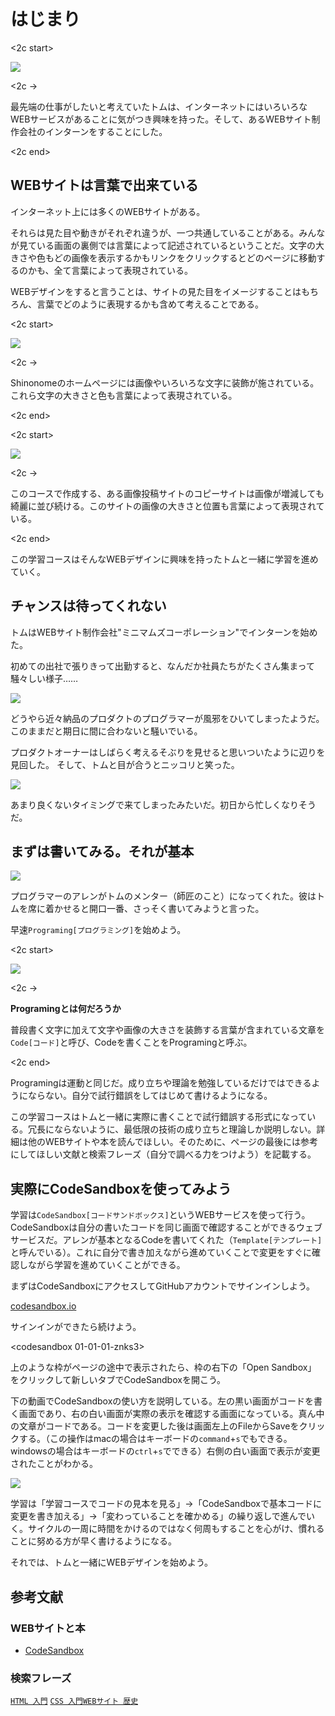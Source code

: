 # はじまり

<2c start>

![][image-1]

<2c ->

最先端の仕事がしたいと考えていたトムは、インターネットにはいろいろなWEBサービスがあることに気がつき興味を持った。そして、あるWEBサイト制作会社のインターンをすることにした。

<2c end>

## WEBサイトは言葉で出来ている

インターネット上には多くのWEBサイトがある。

それらは見た目や動きがそれぞれ違うが、一つ共通していることがある。みんなが見ている画面の裏側では言葉によって記述されているということだ。文字の大きさや色もどの画像を表示するかもリンクをクリックするとどのページに移動するのかも、全て言葉によって表現されている。

WEBデザインをすると言うことは、サイトの見た目をイメージすることはもちろん、言葉でどのように表現するかも含めて考えることである。

<2c start>

![][image-2]

<2c ->

Shinonomeのホームページには画像やいろいろな文字に装飾が施されている。これら文字の大きさと色も言葉によって表現されている。

<2c end>

<2c start>

![][image-3]

<2c ->

このコースで作成する、ある画像投稿サイトのコピーサイトは画像が増減しても綺麗に並び続ける。このサイトの画像の大きさと位置も言葉によって表現されている。

<2c end>  

 この学習コースはそんなWEBデザインに興味を持ったトムと一緒に学習を進めていく。

## チャンスは待ってくれない

トムはWEBサイト制作会社"ミニマムズコーポレーション"でインターンを始めた。

初めての出社で張りきって出勤すると、なんだか社員たちがたくさん集まって騒々しい様子……

![][image-4]

どうやら近々納品のプロダクトのプログラマーが風邪をひいてしまったようだ。このままだと期日に間に合わないと騒いでいる。

プロダクトオーナーはしばらく考えるそぶりを見せると思いついたように辺りを見回した。 そして、トムと目が合うとニッコリと笑った。

![][image-5]

あまり良くないタイミングで来てしまったみたいだ。初日から忙しくなりそうだ。

## まずは書いてみる。それが基本

![][image-6]

プログラマーのアレンがトムのメンター（師匠のこと）になってくれた。彼はトムを席に着かせると開口一番、さっそく書いてみようと言った。

早速`Programing[プログラミング]`を始めよう。

<2c start>

![][image-7]

<2c ->

**Programingとは何だろうか**

普段書く文字に加えて文字や画像の大きさを装飾する言葉が含まれている文章を`Code[コード]`と呼び、Codeを書くことをProgramingと呼ぶ。

<2c end>

Programingは運動と同じだ。成り立ちや理論を勉強しているだけではできるようにならない。自分で試行錯誤をしてはじめて書けるようになる。

 この学習コースはトムと一緒に実際に書くことで試行錯誤する形式になっている。冗長にならないように、最低限の技術の成り立ちと理論しか説明しない。詳細は他のWEBサイトや本を読んでほしい。そのために、ページの最後には参考にしてほしい文献と検索フレーズ（自分で調べる力をつけよう）を記載する。

## 実際にCodeSandboxを使ってみよう

学習は`CodeSandbox[コードサンドボックス]`というWEBサービスを使って行う。CodeSandboxは自分の書いたコードを同じ画面で確認することができるウェブサービスだ。アレンが基本となるCodeを書いてくれた（`Template[テンプレート]`と呼んでいる）。これに自分で書き加えながら進めていくことで変更をすぐに確認しながら学習を進めていくことができる。

まずはCodeSandboxにアクセスしてGitHubアカウントでサインインしよう。

[codesandbox.io][1]

サインインができたら続けよう。

<codesandbox 01-01-01-znks3>

上のような枠がページの途中で表示されたら、枠の右下の「Open Sandbox」
をクリックして新しいタブでCodeSandboxを開こう。

下の動画でCodeSandboxの使い方を説明している。左の黒い画面がコードを書く画面であり、右の白い画面が実際の表示を確認する画面になっている。真ん中の文章がコードである。コードを変更した後は画面左上のFileからSaveをクリックする。（この操作はmacの場合はキーボードの`command`+`s`でもできる。windowsの場合はキーボードの`ctrl`+`s`でできる）右側の白い画面で表示が変更されたことがわかる。

![][image-8]

学習は「学習コースでコードの見本を見る」→「CodeSandboxで基本コードに変更を書き加える」→「変わっていることを確かめる」の繰り返しで進んでいく。サイクルの一周に時間をかけるのではなく何周もすることを心がけ、慣れることに努める方が早く書けるようになる。

それでは、トムと一緒にWEBデザインを始めよう。

## 参考文献

### WEBサイトと本

- [CodeSandbox][2]

### 検索フレーズ

[`HTML 入門`][3] [`CSS 入門`][4][`WEBサイト 歴史`][5]

[1]:	https://codesandbox.io
[2]:	https://codesandbox.io
[3]:	https://www.google.com/search?q=HTML+%E5%85%A5%E9%96%80
[4]:	https://www.google.com/search?q=CSS+%E5%85%A5%E9%96%80
[5]:	http://google.com/search?q=WEB%E3%82%B5%E3%82%A4%E3%83%88+%E6%AD%B4%E5%8F%B2

[image-1]:	https://github.com/kazukitash/static-website-course/raw/master/images/00-tom.png
[image-2]:	https://github.com/kazukitash/static-website-course/raw/master/images/00-website-sample-01.png
[image-3]:	https://github.com/kazukitash/static-website-course/raw/master/images/00-website-sample-02.png
[image-4]:	https://github.com/kazukitash/static-website-course/raw/master/images/00-sick.png
[image-5]:	https://github.com/kazukitash/static-website-course/raw/master/images/00-new-comer.png
[image-6]:	https://github.com/kazukitash/static-website-course/raw/master/images/00-practice-first.png
[image-7]:	https://github.com/kazukitash/static-website-course/raw/master/images/00-code.png
[image-8]:	https://github.com/kazukitash/static-website-course/raw/master/images/00-codesandbox-tutorial.png